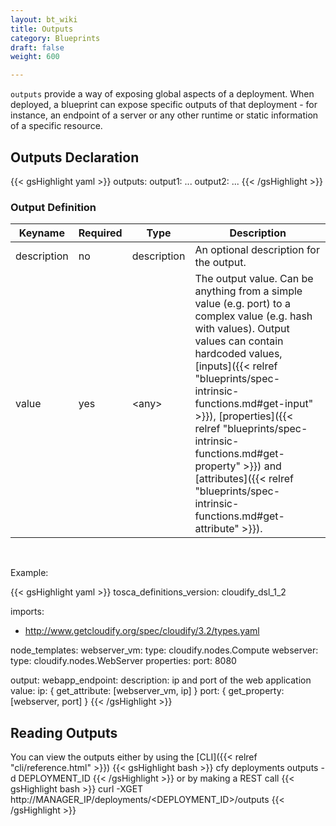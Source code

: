 ```yaml
---
layout: bt_wiki
title: Outputs
category: Blueprints
draft: false
weight: 600

---
```


`outputs` provide a way of exposing global aspects of a deployment. When deployed, a blueprint can expose specific outputs of that deployment - for instance, an endpoint of a server or any other runtime or static information of a specific resource.

## Outputs Declaration

{{< gsHighlight  yaml >}}
outputs:
  output1:
    ...
  output2:
    ...
{{< /gsHighlight >}}


### Output Definition

Keyname     | Required | Type        | Description
----------- | -------- | ----        | -----------
description | no       | description | An optional description for the output.
value       | yes      | \<any\>     | The output value. Can be anything from a simple value (e.g. port) to a complex value (e.g. hash with values). Output values can contain hardcoded values, [inputs]({{< relref "blueprints/spec-intrinsic-functions.md#get-input" >}}), [properties]({{< relref "blueprints/spec-intrinsic-functions.md#get-property" >}}) and [attributes]({{< relref "blueprints/spec-intrinsic-functions.md#get-attribute" >}}).


<br>

Example:

{{< gsHighlight  yaml >}}
tosca_definitions_version: cloudify_dsl_1_2

imports:
  - http://www.getcloudify.org/spec/cloudify/3.2/types.yaml

node_templates:
  webserver_vm:
    type: cloudify.nodes.Compute
  webserver:
    type: cloudify.nodes.WebServer
    properties:
        port: 8080

output:
    webapp_endpoint:
        description: ip and port of the web application
        value:
            ip: { get_attribute: [webserver_vm, ip] }
            port: { get_property: [webserver, port] }
{{< /gsHighlight >}}

## Reading Outputs
You can view the outputs either by using the [CLI]({{< relref "cli/reference.html" >}})
{{< gsHighlight  bash  >}}
cfy deployments outputs -d DEPLOYMENT_ID
{{< /gsHighlight >}}
or by making a REST call
{{< gsHighlight  bash  >}}
curl -XGET http://MANAGER_IP/deployments/<DEPLOYMENT_ID>/outputs
{{< /gsHighlight >}}
